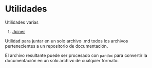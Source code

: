 # Utilidades

Utilidades varias

1. [Joiner](joiner/)

Utilidad para juntar en un solo archivo .md todos los archivos pertenecientes a un repositorio de documentación.

El archivo resultante puede ser procesado con `pandoc` para convertir la documentación en un solo archivo de cualquier formato.
